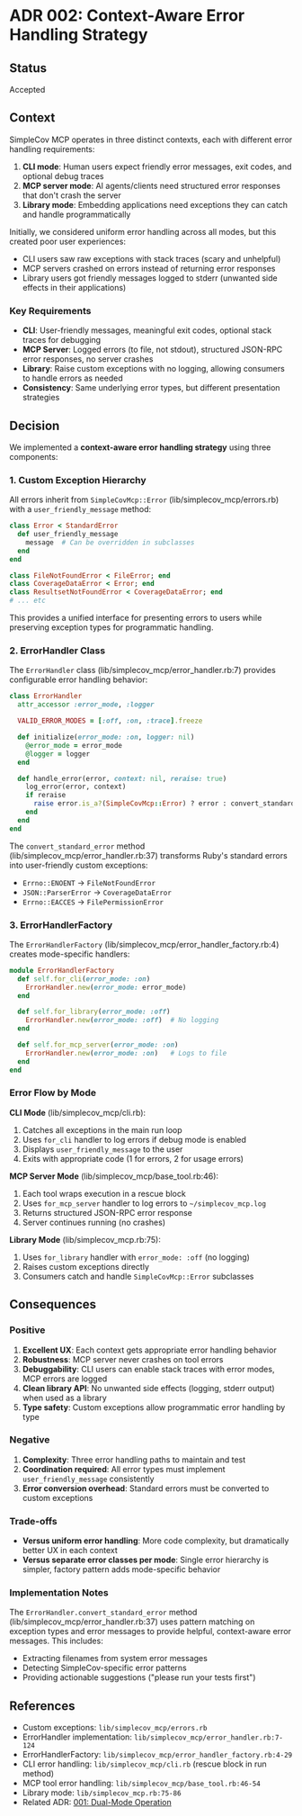 # ADR 002: Context-Aware Error Handling Strategy

## Status

Accepted

## Context

SimpleCov MCP operates in three distinct contexts, each with different error handling requirements:

1. **CLI mode**: Human users expect friendly error messages, exit codes, and optional debug traces
2. **MCP server mode**: AI agents/clients need structured error responses that don't crash the server
3. **Library mode**: Embedding applications need exceptions they can catch and handle programmatically

Initially, we considered uniform error handling across all modes, but this created poor user experiences:

- CLI users saw raw exceptions with stack traces (scary and unhelpful)
- MCP servers crashed on errors instead of returning error responses
- Library users got friendly messages logged to stderr (unwanted side effects in their applications)

### Key Requirements

- **CLI**: User-friendly messages, meaningful exit codes, optional stack traces for debugging
- **MCP Server**: Logged errors (to file, not stdout), structured JSON-RPC error responses, no server crashes
- **Library**: Raise custom exceptions with no logging, allowing consumers to handle errors as needed
- **Consistency**: Same underlying error types, but different presentation strategies

## Decision

We implemented a **context-aware error handling strategy** using three components:

### 1. Custom Exception Hierarchy

All errors inherit from `SimpleCovMcp::Error` (lib/simplecov_mcp/errors.rb) with a `user_friendly_message` method:

```ruby
class Error < StandardError
  def user_friendly_message
    message  # Can be overridden in subclasses
  end
end

class FileNotFoundError < FileError; end
class CoverageDataError < Error; end
class ResultsetNotFoundError < CoverageDataError; end
# ... etc
```

This provides a unified interface for presenting errors to users while preserving exception types for programmatic handling.

### 2. ErrorHandler Class

The `ErrorHandler` class (lib/simplecov_mcp/error_handler.rb:7) provides configurable error handling behavior:

```ruby
class ErrorHandler
  attr_accessor :error_mode, :logger

  VALID_ERROR_MODES = [:off, :on, :trace].freeze

  def initialize(error_mode: :on, logger: nil)
    @error_mode = error_mode
    @logger = logger
  end

  def handle_error(error, context: nil, reraise: true)
    log_error(error, context)
    if reraise
      raise error.is_a?(SimpleCovMcp::Error) ? error : convert_standard_error(error)
    end
  end
end
```

The `convert_standard_error` method (lib/simplecov_mcp/error_handler.rb:37) transforms Ruby's standard errors into user-friendly custom exceptions:

- `Errno::ENOENT` → `FileNotFoundError`
- `JSON::ParserError` → `CoverageDataError`
- `Errno::EACCES` → `FilePermissionError`

### 3. ErrorHandlerFactory

The `ErrorHandlerFactory` (lib/simplecov_mcp/error_handler_factory.rb:4) creates mode-specific handlers:

```ruby
module ErrorHandlerFactory
  def self.for_cli(error_mode: :on)
    ErrorHandler.new(error_mode: error_mode)
  end

  def self.for_library(error_mode: :off)
    ErrorHandler.new(error_mode: :off)  # No logging
  end

  def self.for_mcp_server(error_mode: :on)
    ErrorHandler.new(error_mode: :on)   # Logs to file
  end
end
```

### Error Flow by Mode

**CLI Mode** (lib/simplecov_mcp/cli.rb):
1. Catches all exceptions in the main run loop
2. Uses `for_cli` handler to log errors if debug mode is enabled
3. Displays `user_friendly_message` to the user
4. Exits with appropriate code (1 for errors, 2 for usage errors)

**MCP Server Mode** (lib/simplecov_mcp/base_tool.rb:46):
1. Each tool wraps execution in a rescue block
2. Uses `for_mcp_server` handler to log errors to `~/simplecov_mcp.log`
3. Returns structured JSON-RPC error response
4. Server continues running (no crashes)

**Library Mode** (lib/simplecov_mcp.rb:75):
1. Uses `for_library` handler with `error_mode: :off` (no logging)
2. Raises custom exceptions directly
3. Consumers catch and handle `SimpleCovMcp::Error` subclasses

## Consequences

### Positive

1. **Excellent UX**: Each context gets appropriate error handling behavior
2. **Robustness**: MCP server never crashes on tool errors
3. **Debuggability**: CLI users can enable stack traces with error modes, MCP errors are logged
4. **Clean library API**: No unwanted side effects (logging, stderr output) when used as a library
5. **Type safety**: Custom exceptions allow programmatic error handling by type

### Negative

1. **Complexity**: Three error handling paths to maintain and test
2. **Coordination required**: All error types must implement `user_friendly_message` consistently
3. **Error conversion overhead**: Standard errors must be converted to custom exceptions

### Trade-offs

- **Versus uniform error handling**: More code complexity, but dramatically better UX in each context
- **Versus separate error classes per mode**: Single error hierarchy is simpler, factory pattern adds mode-specific behavior

### Implementation Notes

The `ErrorHandler.convert_standard_error` method (lib/simplecov_mcp/error_handler.rb:37) uses pattern matching on exception types and error messages to provide helpful, context-aware error messages. This includes:

- Extracting filenames from system error messages
- Detecting SimpleCov-specific error patterns
- Providing actionable suggestions ("please run your tests first")

## References

- Custom exceptions: `lib/simplecov_mcp/errors.rb`
- ErrorHandler implementation: `lib/simplecov_mcp/error_handler.rb:7-124`
- ErrorHandlerFactory: `lib/simplecov_mcp/error_handler_factory.rb:4-29`
- CLI error handling: `lib/simplecov_mcp/cli.rb` (rescue block in run method)
- MCP tool error handling: `lib/simplecov_mcp/base_tool.rb:46-54`
- Library mode: `lib/simplecov_mcp.rb:75-86`
- Related ADR: [001: Dual-Mode Operation](001-x-arch-decision.md)
